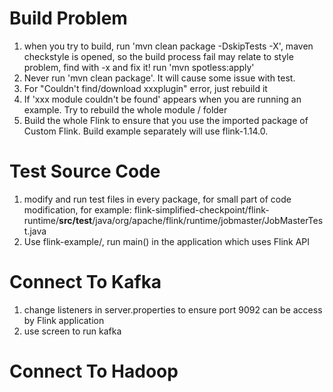# Build Problem
1. when you try to build, run 'mvn clean package -DskipTests -X', maven checkstyle is opened, so the build process fail may relate to style problem, find with -x and fix it! run 'mvn spotless:apply'
2. Never run 'mvn clean package'. It will cause some issue with test. 
3. For "Couldn't find/download xxxplugin" error, just rebuild it
4. If 'xxx module couldn't be found' appears when you are running an example. Try to rebuild the whole module / folder 
5. Build the whole Flink to ensure that you use the imported package of Custom Flink. Build example separately will use flink-1.14.0.

# Test Source Code
1. modify and run test files in every package, for small part of code modification, for example: flink-simplified-checkpoint/flink-runtime/**src/test**/java/org/apache/flink/runtime/jobmaster/JobMasterTest.java
2. Use flink-example/, run main() in the application which uses Flink API 

# Connect To Kafka
1. change listeners in server.properties to ensure port 9092 can be access by Flink application
2. use screen to run kafka

# Connect To Hadoop

